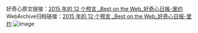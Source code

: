 好奇心原文链接：[2015 年的 12 个预言 _Best on the Web_好奇心日报-里约](https://www.qdaily.com/articles/4904.html)
WebArchive归档链接：[2015 年的 12 个预言 _Best on the Web_好奇心日报-里约](http://web.archive.org/web/20190623163331/https://www.qdaily.com/articles/4904.html)
![image](http://ww3.sinaimg.cn/large/007d5XDply1g3wcdms3dtj30u02o44pw)